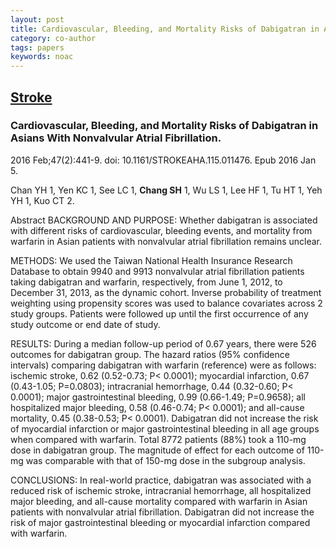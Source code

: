 ```yaml
---
layout: post
title: Cardiovascular, Bleeding, and Mortality Risks of Dabigatran in Asians With Nonvalvular Atrial Fibrillation.
category: co-author
tags: papers
keywords: noac
---
```

## [Stroke](https://www.ncbi.nlm.nih.gov/pubmed/26732563?dopt=Abstract)

### Cardiovascular, Bleeding, and Mortality Risks of Dabigatran in Asians With Nonvalvular Atrial Fibrillation.

2016 Feb;47(2):441-9. doi: 10.1161/STROKEAHA.115.011476. Epub 2016 Jan 5.

Chan YH   1, Yen KC   1, See LC   1, **Chang SH**  1, Wu LS   1, Lee HF   1, Tu HT   1, Yeh YH   1, Kuo CT   2.

Abstract
BACKGROUND AND PURPOSE:
Whether dabigatran is associated with different risks of cardiovascular, bleeding events, and mortality from warfarin in Asian patients with nonvalvular atrial fibrillation remains unclear.

METHODS:
We used the Taiwan National Health Insurance Research Database to obtain 9940 and 9913 nonvalvular atrial fibrillation patients taking dabigatran and warfarin, respectively, from June 1, 2012, to December 31, 2013, as the dynamic cohort. Inverse probability of treatment weighting using propensity scores was used to balance covariates across 2 study groups. Patients were followed up until the first occurrence of any study outcome or end date of study.

RESULTS:
During a median follow-up period of 0.67 years, there were 526 outcomes for dabigatran group. The hazard ratios (95% confidence intervals) comparing dabigatran with warfarin (reference) were as follows: ischemic stroke, 0.62 (0.52-0.73; P< 0.0001); myocardial infarction, 0.67 (0.43-1.05; P=0.0803); intracranial hemorrhage, 0.44 (0.32-0.60; P< 0.0001); major gastrointestinal bleeding, 0.99 (0.66-1.49; P=0.9658); all hospitalized major bleeding, 0.58 (0.46-0.74; P< 0.0001); and all-cause mortality, 0.45 (0.38-0.53; P< 0.0001). Dabigatran did not increase the risk of myocardial infarction or major gastrointestinal bleeding in all age groups when compared with warfarin. Total 8772 patients (88%) took a 110-mg dose in dabigatran group. The magnitude of effect for each outcome of 110-mg was comparable with that of 150-mg dose in the subgroup analysis.

CONCLUSIONS:
In real-world practice, dabigatran was associated with a reduced risk of ischemic stroke, intracranial hemorrhage, all hospitalized major bleeding, and all-cause mortality compared with warfarin in Asian patients with nonvalvular atrial fibrillation. Dabigatran did not increase the risk of major gastrointestinal bleeding or myocardial infarction compared with warfarin.
